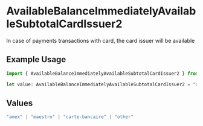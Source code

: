 # AvailableBalanceImmediatelyAvailableSubtotalCardIssuer2

In case of payments transactions with card, the card issuer will be available

## Example Usage

```typescript
import { AvailableBalanceImmediatelyAvailableSubtotalCardIssuer2 } from "mollie-api-typescript/models/operations";

let value: AvailableBalanceImmediatelyAvailableSubtotalCardIssuer2 = "amex";
```

## Values

```typescript
"amex" | "maestro" | "carte-bancaire" | "other"
```